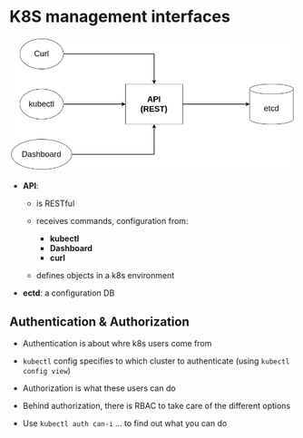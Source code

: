 # K8S management interfaces

![k8s-management-interfaces](../assets/images/k8s-management-interfaces.png)

- __API__:
    - is RESTful
    - receives commands, configuration from:
        - __kubectl__
        - __Dashboard__
        - __curl__

    - defines objects in a k8s environment

- __ectd__: a configuration DB


## Authentication & Authorization

- Authentication is about whre k8s users come from

- `kubectl` config specifies to which cluster to authenticate (using `kubectl config view`)

- Authorization is what these users can do

- Behind authorization, there is RBAC to take care of the different options

- Use `kubectl auth can-i` ...  to find out what you can do